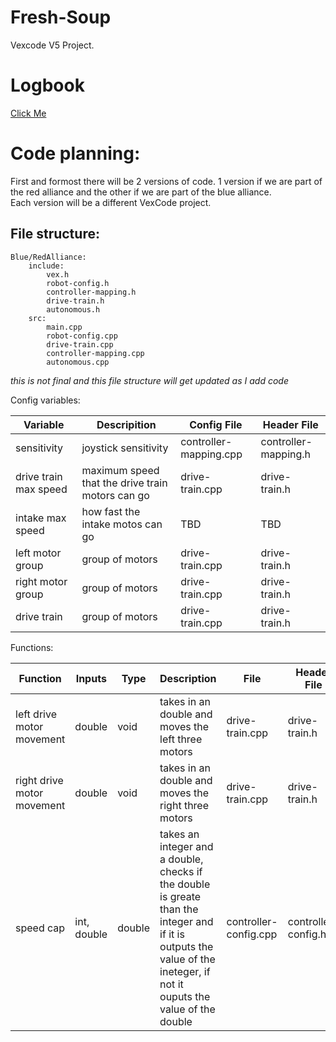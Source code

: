 # Fresh-Soup
Vexcode V5 Project.

# Logbook

[Click Me](https://singhzing-kid1.github.io/Fresh-Soup/)


# Code planning:

First and formost there will be 2 versions of code. 1 version if we are part of the red alliance and the other if we are part of the blue alliance.  
Each version will be a different VexCode project.  

## File structure:

```
Blue/RedAlliance:  
    include:  
        vex.h  
        robot-config.h  
        controller-mapping.h  
        drive-train.h
        autonomous.h  
    src:  
        main.cpp  
        robot-config.cpp  
        drive-train.cpp  
        controller-mapping.cpp  
        autonomous.cpp
```

*this is not final and this file structure will get updated as I add code*

Config variables:

|Variable|Descripition|Config File|Header File|
|-------------|-------------|-------------|-------------|
|sensitivity|joystick sensitivity|controller-mapping.cpp|controller-mapping.h|
|drive train max speed|maximum speed that the drive train motors can go|drive-train.cpp|drive-train.h|
|intake max speed|how fast the intake motos can go|TBD|TBD|
|left motor group|group of motors|drive-train.cpp|drive-train.h|
|right motor group|group of motors|drive-train.cpp|drive-train.h|
|drive train|group of motors|drive-train.cpp|drive-train.h|

Functions:

|Function|Inputs|Type|Description|File|Header File|  
|-------------|-------------|-------------|-------------|-------------|-------------|
|left drive motor movement|double|void|takes in an double and moves the left three motors|drive-train.cpp|drive-train.h|
|right drive motor movement|double|void|takes in an double and moves the right three motors|drive-train.cpp|drive-train.h|
|speed cap|int, double|double|takes an integer and a double, checks if the double is greate than the integer and if it is outputs the value of the ineteger, if not it ouputs the value of the double|controller-config.cpp|controller-config.h|
